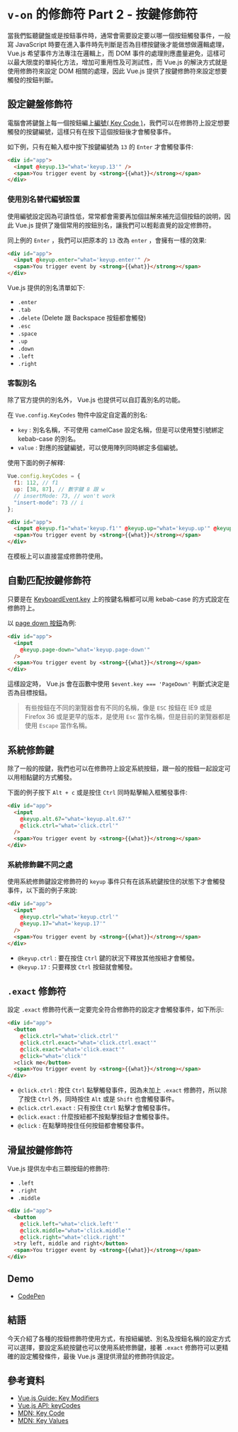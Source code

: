 # `v-on` 的修飾符 Part 2 - 按鍵修飾符

當我們監聽鍵盤或是按鈕事件時，通常會需要設定要以哪一個按鈕觸發事件，一般寫 JavaScript 時要在進入事件時先判斷是否為目標按鍵後才能做想做邏輯處理， Vue.js 希望事件方法專注在邏輯上，而 DOM 事件的處理則應盡量避免，這樣可以最大限度的單純化方法，增加可重用性及可測試性，而 Vue.js 的解決方式就是使用修飾符來設定 DOM 相關的處理，因此 Vue.js 提供了按鍵修飾符來設定想要觸發的按鈕判斷。

## 設定鍵盤修飾符

電腦會將鍵盤上每一個按鈕編上[編號( Key Code )](https://developer.mozilla.org/en-US/docs/Web/API/KeyboardEvent/keyCode)，我們可以在修飾符上設定想要觸發的按鍵編號，這樣只有在按下這個按鈕後才會觸發事件。

如下例，只有在輸入框中按下按鍵編號為 `13` 的 `Enter` 才會觸發事件:

```html
<div id="app">
  <input @keyup.13="what='keyup.13'" />
  <span>You trigger event by <strong>{{what}}</strong></span>
</div>
```

### 使用別名替代編號設置

使用編號設定因為可讀性低，常常都會需要再加個註解來補充這個按鈕的說明，因此 Vue.js 提供了幾個常用的按鈕別名，讓我們可以輕鬆直覺的設定修飾符。

同上例的 `Enter` ，我們可以把原本的 `13` 改為 `enter` ，會擁有一樣的效果:

```html
<div id="app">
  <input @keyup.enter="what='keyup.enter'" />  
  <span>You trigger event by <strong>{{what}}</strong></span>
</div>
```

Vue.js 提供的別名清單如下:

* `.enter`
* `.tab`
* `.delete` (Delete 跟 Backspace 按鈕都會觸發)
* `.esc`
* `.space`
* `.up`
* `.down`
* `.left`
* `.right`

### 客製別名

除了官方提供的別名外， Vue.js 也提供可以自訂義別名的功能。

在 `Vue.config.KeyCodes` 物件中設定自定義的別名:

* `key` : 別名名稱，不可使用 camelCase 設定名稱，但是可以使用雙引號綁定 kebab-case 的別名。
* `value` : 對應的按鍵編號，可以使用陣列同時綁定多個編號。

使用下面的例子解釋:

```js
Vue.config.keyCodes = {
  f1: 112, // f1
  up: [38, 87], // 數字鍵 8 跟 w
  // insertMode: 73, // won't work
  "insert-mode": 73 // i
};
```

```html
<div id="app">
  <input @keyup.f1="what='keyup.f1'" @keyup.up="what='keyup.up'" @keyup.insert-mode="what='keyup.insert-mode'" />
  <span>You trigger event by <strong>{{what}}</strong></span>
</div>
```

在模板上可以直接當成修飾符使用。

## 自動匹配按鍵修飾符

只要是在 [KeyboardEvent.key](https://developer.mozilla.org/en-US/docs/Web/API/KeyboardEvent/key/Key_Values) 上的按鍵名稱都可以用 kebab-case 的方式設定在修飾符上。

以 [page down 按鈕](https://developer.mozilla.org/en-US/docs/Web/API/KeyboardEvent/key/Key_Values#Navigation_keys)為例:

```html
<div id="app">
  <input
    @keyup.page-down="what='keyup.page-down'"
  />
  <span>You trigger event by <strong>{{what}}</strong></span>
</div>
```

這樣設定時， Vue.js 會在函數中使用 `$event.key === 'PageDown'` 判斷式決定是否為目標按鈕。

> 有些按鈕在不同的瀏覽器會有不同的名稱，像是 `ESC` 按鈕在 IE9 或是 Firefox 36 或是更早的版本，是使用 `Esc` 當作名稱，但是目前的瀏覽器都是使用 `Escape` 當作名稱。

## 系統修飾鍵

除了一般的按鍵，我們也可以在修飾符上設定系統按鈕，跟一般的按鈕一起設定可以用相黏鍵的方式觸發。

下面的例子按下 `Alt + c` 或是按住 `Ctrl` 同時點擊輸入框觸發事件:

```html
<div id="app">
  <input
    @keyup.alt.67="what='keyup.alt.67'"
    @click.ctrl="what='click.ctrl'"
  />
  <span>You trigger event by <strong>{{what}}</strong></span>
</div>
```

### 系統修飾鍵不同之處

使用系統修飾鍵設定修飾符的 `keyup` 事件只有在該系統鍵按住的狀態下才會觸發事件，以下面的例子來說:

```html
<div id="app">
  <input"
    @keyup.ctrl="what='keyup.ctrl'"
    @keyup.17="what='keyup.17'"
  />
  <span>You trigger event by <strong>{{what}}</strong></span>
</div>
```

* `@keyup.ctrl` : 要在按住 `Ctrl` 鍵的狀況下釋放其他按紐才會觸發。
* `@keyup.17` : 只要釋放 `Ctrl` 按鈕就會觸發。

## `.exact` 修飾符

設定 `.exact` 修飾符代表一定要完全符合修飾符的設定才會觸發事件，如下所示:

```html
<div id="app">
  <button
    @click.ctrl="what='click.ctrl'"
    @click.ctrl.exact="what='click.ctrl.exact'"
    @click.exact="what='click.exact'"
    @click="what='click'"
  >click me</button>
  <span>You trigger event by <strong>{{what}}</strong></span>
</div>
```

* `@click.ctrl` : 按住 `Ctrl` 點擊觸發事件，因為未加上 `.exact` 修飾符，所以除了按住 `Ctrl` 外，同時按住 `Alt` 或是 `Shift` 也會觸發事件。
* `@click.ctrl.exact` : 只有按住 `Ctrl` 點擊才會觸發事件。
* `@click.exact` : 什麼按紐都不按點擊按鈕才會觸發事件。
* `@click` : 在點擊時按住任何按鈕都會觸發事件。

## 滑鼠按鍵修飾符

Vue.js 提供左中右三顆按鈕的修飾符:

* `.left`
* `.right`
* `.middle`

```html
<div id="app">
  <button
    @click.left="what='click.left'"
    @click.middle="what='click.middle'"
    @click.right="what='click.right'"
  >try left, middle and right</button>
  <span>You trigger event by <strong>{{what}}</strong></span>
</div>
```

## Demo

* [CodePen](https://codepen.io/peterhpchen/pen/jegQMZ)

## 結語

今天介紹了各種的按鈕修飾符使用方式，有按紐編號、別名及按鈕名稱的設定方式可以選擇，要設定系統按鍵也可以使用系統修飾鍵，接著 `.exact` 修飾符可以更精確的設定觸發條件，最後 Vue.js 還提供滑鼠的修飾符供設定。

## 參考資料

* [Vue.js Guide: Key Modifiers](https://vuejs.org/v2/guide/events.html#Key-Modifiers)
* [Vue.js API: keyCodes](https://vuejs.org/v2/api/#keyCodes)
* [MDN: Key Code](https://developer.mozilla.org/en-US/docs/Web/API/KeyboardEvent/keyCode)
* [MDN: Key Values](https://developer.mozilla.org/en-US/docs/Web/API/KeyboardEvent/key/Key_Values)
